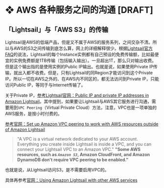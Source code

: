 # ❖ AWS 各种服务之间的沟通 [DRAFT]


## 「Lightsail」与「AWS S3」的传输

Lightsail是AWS的低端产品，但是又不属于AWS的服务系列，之间交杂不清。所以与AWS的S3之间传输到底怎么算，网上的详细解释很少。根据[Lightsail官方FAQ](https://aws.amazon.com/lightsail/faq/)的说法，Lightsail的每个Instance实例都有自己预设的免费传输额，比如最便宜的实例免费额是1TB传输（包括输入输出）。一旦超出1T，那么只对输出收费。但是这个输出指的是使用实例的Public IP输出。也就是说，如果使用Private IP传输，就出入都不收费。但是，只有Lightsail的同Region才能访问到这个Private IP。所以一切在AWS之外的、在AWS内不同区的，都无法访问到Private IP，只能访问Public IP，等同于与Internet传输了。

关于Private IP，[参考Lightsail官网：Public IP and private IP addresses in Amazon Lightsail](https://lightsail.aws.amazon.com/ls/docs/en/articles/understanding-public-ip-and-private-ip-addresses-in-amazon-lightsail)。其中提到，如果要让Lightsail与AWS其它服务进行沟通，需要用到`VPC Peering`（Virtual Private Cloud）方法，注意，VPC也是一项单独的AWS服务，是按小时付费的。

[参考官网：Set up Amazon VPC peering to work with AWS resources outside of Amazon Lightsail](https://lightsail.aws.amazon.com/ls/docs/en/articles/lightsail-how-to-set-up-vpc-peering-with-aws-resources)
> "A VPC is a virtual network dedicated to your AWS account. Everything you create inside Lightsail is inside a VPC, and you can connect your Lightsail VPC to an Amazon VPC."
**"Some AWS resources, such as _`Amazon S3`_, Amazon CloudFront, and Amazon DynamoDB don't require VPC peering to be enabled."**

也就是说，从Lightsail访问S3，是不需要启用VPC的。

具体再参考[官网：Using Amazon Lightsail with other AWS services](https://lightsail.aws.amazon.com/ls/docs/en/articles/using-lightsail-with-other-aws-services)

